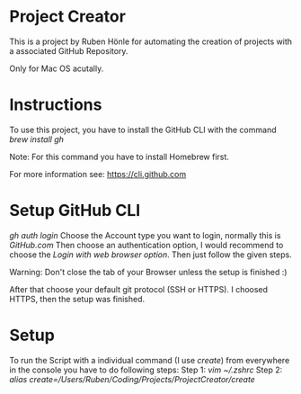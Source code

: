 # Project Creator

This is a project by Ruben Hönle for automating the creation of projects with a associated GitHub Repository.

Only for Mac OS acutally.

# Instructions

To use this project, you have to install the GitHub CLI with the command _brew install gh_

Note: For this command you have to install Homebrew first.

For more information see: https://cli.github.com

# Setup GitHub CLI

_gh auth login_
Choose the Account type you want to login, normally this is _GitHub.com_
Then choose an authentication option, I would recommend to choose the _Login with web browser option_. Then just follow the given steps.

Warning: Don't close the tab of your Browser unless the setup is finished :)

After that choose your default git protocol (SSH or HTTPS). I choosed HTTPS, then the setup was finished.

# Setup

To run the Script with a individual command (I use _create_) from everywhere in the console you have to do following steps:
Step 1: _vim ~/.zshrc_
Step 2: _alias create=/Users/Ruben/Coding/Projects/ProjectCreator/create_
